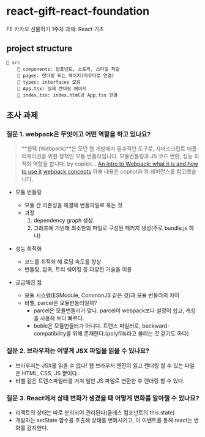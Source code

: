 # react-gift-react-foundation

FE 카카오 선물하기 1주차 과제: React 기초

## project structure

```text
📁 src
    📁 components: 컴포넌트, 스토리, 스타일 파일
    📁 pages: 랜더링 되는 페이지(라우터로 연결)
    📁 types: interfaces 모음
    📄 App.tsx: 실제 랜더링 페이지
    📄 index.tsx: index.html과 App.tsx 연결
```

## 조사 과제

### 질문 1. webpack은 무엇이고 어떤 역할을 하고 있나요?

> **웹팩 (Webpack)**은 모던 웹 개발에서 필수적인 도구로, 자바스크립트 애플리케이션을 위한 정적인 모듈 번들러입니다. 모듈번들링과 JS 코드 변환, 성능 최적화 역할을 합니다.
> by copilot...
> [An intro to Webpack: what it is and how to use it](https://www.freecodecamp.org/news/an-intro-to-webpack-what-it-is-and-how-to-use-it-8304ecdc3c60/)
> [webpack concepts](https://webpack.kr/concepts/)
> 아래 내용은 copilot과 위 레퍼런스를 참고했습니다.

- 모듈 번들링
  - 모듈 간 의존성을 해결해 번들파일로 묶는 것
  - 과정
    1. dependency graph 생성.
    2. 그래프에 기반해 최소한의 파일로 구성된 패키지 생성(주로 bundle.js 하나)
- 성능 최적화
  - 코드를 최적화 해 로딩 속도를 향상
  - 번들링, 압축, 트리 쉐이킹 등 다양한 기술을 이용

- 궁금해진 점
  - 모듈 시스템(ESModule, CommonJS 같은 것)과 모듈 번들러의 차이
  - 바벨, parcel은 모듈번들러일까?
    - parcel은 모듈번들러가 맞다. parcel이 webpack보다 설정이 쉽고, 캐싱을 사용해 보다 빠르다.
    - beble은 모듈번들러가 아니다. 트랜스 파일러로, backward-compatibility를 위해 존재한다.(polyfills라고 불리는 것 같기도 하다)

### 질문 2. 브라우저는 어떻게 JSX 파일을 읽을 수 있나요?

- 브라우저는 JSX를 읽을 수 없다! 웹 브라우저 엔진이 읽고 랜더링 할 수 있는 파일은 HTML, CSS, JS 뿐이다.
- 바벨 같은 트랜스파일러를 거쳐 일반 JS 파일로 변환한 후 랜더링 할 수 있다.

### 질문 3. React에서 상태 변화가 생겼을 때 어떻게 변화를 알아챌 수 있나요?

- 리액트의 상태는 따로 분리되어 관리된다(클래스 컴포넌트의 this.state)
- 개발자는 setState 함수를 호출해 상태를 변화시키고, 이 이벤트를 통해 react는 변화를 감지한다.
